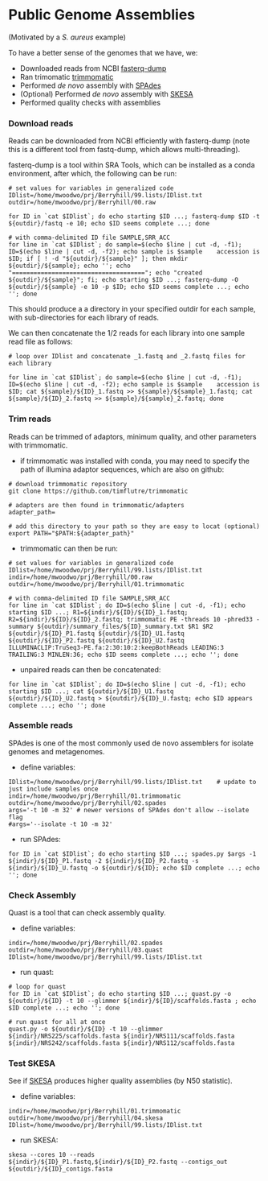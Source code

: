 # Public Genome Assemblies
(Motivated by a *S. aureus* example)

To have a better sense of the genomes that we have, we:

- Downloaded reads from NCBI [fasterq-dump](https://rnnh.github.io/bioinfo-notebook/docs/fasterq-dump.html)
- Ran trimomatic [trimmomatic](http://www.usadellab.org/cms/?page=trimmomatic)
- Performed *de novo* assembly with [SPAdes](https://github.com/ablab/spades)
- (Optional) Performed *de novo* assembly with [SKESA](https://github.com/ncbi/SKESA/releases)
- Performed quality checks with assemblies

### Download reads

Reads can be downloaded from NCBI efficiently with fasterq-dump (note this is a different tool from fastq-dump, which allows multi-threading).

fasterq-dump is a tool within SRA Tools, which can be installed as a conda environment, after which, the following can be run:

``` console
# set values for variables in generalized code
IDlist=/home/mwoodwo/prj/Berryhill/99.lists/IDlist.txt
outdir=/home/mwoodwo/prj/Berryhill/00.raw

for ID in `cat $IDlist`; do echo starting $ID ...; fasterq-dump $ID -t ${outdir}/fastq -e 10; echo $ID seems complete ...; done

# with comma-delimited ID file SAMPLE,SRR_ACC
for line in `cat $IDlist`; do sample=$(echo $line | cut -d, -f1); ID=$(echo $line | cut -d, -f2); echo sample is $sample    accession is $ID; if [ ! -d "${outdir}/${sample}" ]; then mkdir ${outdir}/${sample}; echo ''; echo "====================================="; echo "created ${outdir}/${sample}"; fi; echo starting $ID ...; fasterq-dump -O ${outdir}/${sample} -e 10 -p $ID; echo $ID seems complete ...; echo ''; done

```

This should produce a a directory in your specified outdir for each sample, with sub-directories for each library of reads.

We can then concatenate the 1/2 reads for each library into one sample read file as follows:

``` console
# loop over IDlist and concatenate _1.fastq and _2.fastq files for each library

for line in `cat $IDlist`; do sample=$(echo $line | cut -d, -f1); ID=$(echo $line | cut -d, -f2); echo sample is $sample    accession is $ID; cat ${sample}/${ID}_1.fastq >> ${sample}/${sample}_1.fastq; cat ${sample}/${ID}_2.fastq >> ${sample}/${sample}_2.fastq; done
```

### Trim reads

Reads can be trimmed of adaptors, minimum quality, and other parameters with trimmomatic.

- if trimmomatic was installed with conda, you may need to specify the path of illumina adaptor sequences, which are also on github:

```console
# download trimmomatic repository
git clone https://github.com/timflutre/trimmomatic

# adapters are then found in trimmomatic/adapters
adapter_path=

# add this directory to your path so they are easy to locat (optional)
export PATH="$PATH:${adapter_path}"
```

- trimmomatic can then be run:

``` console
# set values for variables in generalized code
IDlist=/home/mwoodwo/prj/Berryhill/99.lists/IDlist.txt
indir=/home/mwoodwo/prj/Berryhill/00.raw
outdir=/home/mwoodwo/prj/Berryhill/01.trimmomatic

# with comma-delimited ID file SAMPLE,SRR_ACC
for line in `cat $IDlist`; do ID=$(echo $line | cut -d, -f1); echo starting $ID ...; R1=${indir}/${ID}/${ID}_1.fastq; R2=${indir}/${ID}/${ID}_2.fastq; trimmomatic PE -threads 10 -phred33 -summary ${outdir}/summary_files/${ID}_summary.txt $R1 $R2 ${outdir}/${ID}_P1.fastq ${outdir}/${ID}_U1.fastq ${outdir}/${ID}_P2.fastq ${outdir}/${ID}_U2.fastq ILLUMINACLIP:TruSeq3-PE.fa:2:30:10:2:keepBothReads LEADING:3 TRAILING:3 MINLEN:36; echo $ID seems complete ...; echo ''; done
```

- unpaired reads can then be concatenated:

``` console
for line in `cat $IDlist`; do ID=$(echo $line | cut -d, -f1); echo starting $ID ...; cat ${outdir}/${ID}_U1.fastq ${outdir}/${ID}_U2.fastq > ${outdir}/${ID}_U.fastq; echo $ID appears complete ...; echo ''; done
```

### Assemble reads

SPAdes is one of the most commonly used de novo assemblers for isolate genomes and metagenomes.

- define variables:
``` console
IDlist=/home/mwoodwo/prj/Berryhill/99.lists/IDlist.txt    # update to just include samples once
indir=/home/mwoodwo/prj/Berryhill/01.trimmomatic
outdir=/home/mwoodwo/prj/Berryhill/02.spades
args='-t 10 -m 32' # newer versions of SPAdes don't allow --isolate flag
#args='--isolate -t 10 -m 32'
```

- run SPAdes:
``` console
for ID in `cat $IDlist`; do echo starting $ID ...; spades.py $args -1 ${indir}/${ID}_P1.fastq -2 ${indir}/${ID}_P2.fastq -s ${indir}/${ID}_U.fastq -o ${outdir}/${ID}; echo $ID complete ...; echo ''; done
```

### Check Assembly

Quast is a tool that can check assembly quality.

- define variables:
``` console
indir=/home/mwoodwo/prj/Berryhill/02.spades
outdir=/home/mwoodwo/prj/Berryhill/03.quast
IDlist=/home/mwoodwo/prj/Berryhill/99.lists/IDlist.txt
```

- run quast:
``` console
# loop for quast
for ID in `cat $IDlist`; do echo starting $ID ...; quast.py -o ${outdir}/${ID} -t 10 --glimmer ${indir}/${ID}/scaffolds.fasta ; echo $ID complete ...; echo ''; done

# run quast for all at once
quast.py -o ${outdir}/${ID} -t 10 --glimmer ${indir}/NRS225/scaffolds.fasta ${indir}/NRS111/scaffolds.fasta ${indir}/NRS242/scaffolds.fasta ${indir}/NRS112/scaffolds.fasta
```

### Test SKESA

See if [SKESA](https://github.com/ncbi/SKESA) produces higher quality assemblies (by N50 statistic).

- define variables:
``` console
indir=/home/mwoodwo/prj/Berryhill/01.trimmomatic
outdir=/home/mwoodwo/prj/Berryhill/04.skesa
IDlist=/home/mwoodwo/prj/Berryhill/99.lists/IDlist.txt
```

- run SKESA:
``` console
skesa --cores 10 --reads ${indir}/${ID}_P1.fastq,${indir}/${ID}_P2.fastq --contigs_out ${outdir}/${ID}_contigs.fasta
```
